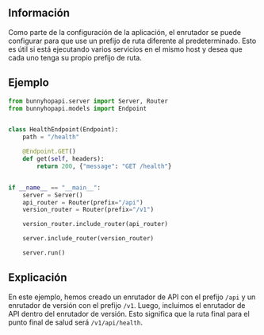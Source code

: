 ## Información
Como parte de la configuración de la aplicación, el enrutador se puede configurar para que use un prefijo de ruta diferente al predeterminado. Esto es útil si está ejecutando varios servicios en el mismo host y desea que cada uno tenga su propio prefijo de ruta.
## Ejemplo
```python
from bunnyhopapi.server import Server, Router
from bunnyhopapi.models import Endpoint


class HealthEndpoint(Endpoint):
    path = "/health"

    @Endpoint.GET()
    def get(self, headers):
        return 200, {"message": "GET /health"}


if __name__ == "__main__":
    server = Server()
    api_router = Router(prefix="/api")
    version_router = Router(prefix="/v1")

    version_router.include_router(api_router)

    server.include_router(version_router)

    server.run()
```

## Explicación
En este ejemplo, hemos creado un enrutador de API con el prefijo `/api` y un enrutador de versión con el prefijo `/v1`. Luego, incluimos el enrutador de API dentro del enrutador de versión. Esto significa que la ruta final para el punto final de salud será `/v1/api/health`.
